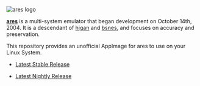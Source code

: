 ![ares logo](https://raw.githubusercontent.com/ares-emulator/ares/refs/heads/master/ares/ares/resource/logo.png)

**[ares](https://github.com/ares-emulator/ares)** is a multi-system emulator that began development on October 14th, 2004.
It is a descendant of [higan](https://github.com/higan-emu/higan) and [bsnes](https://github.com/bsnes-emu/bsnes/), and focuses on accuracy and preservation.

This repository provides an unofficial AppImage for ares to use on your Linux System.

* [Latest Stable Release](https://github.com/pkgforge-dev/ares-emu-appimage/releases/latest)

* [Latest Nightly Release](https://github.com/pkgforge-dev/ares-emu-appimage/releases/tag/nightly)

